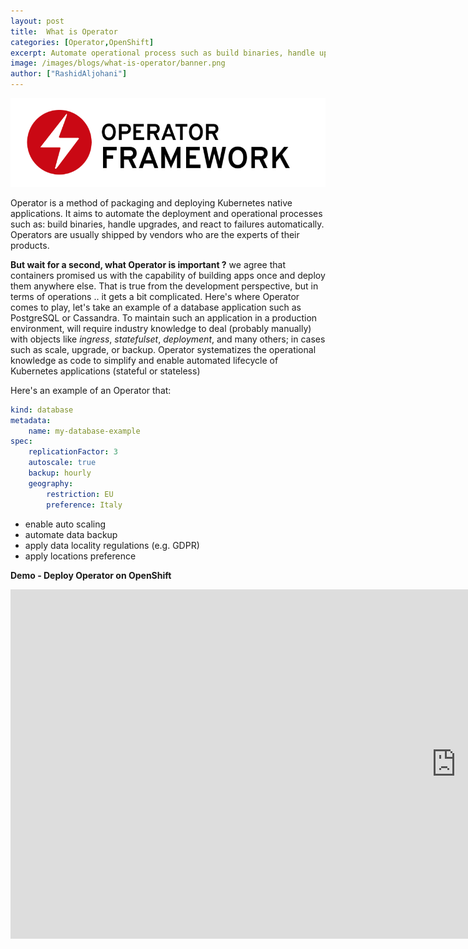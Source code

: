 ```yaml
---
layout: post
title:  What is Operator
categories: [Operator,OpenShift]
excerpt: Automate operational process such as build binaries, handle upgrades, and react to failures automatically
image: /images/blogs/what-is-operator/banner.png
author: ["RashidAljohani"]
---
```



![](/images/blogs/what-is-operator/banner.png)


Operator is a method of packaging and deploying Kubernetes native applications. It aims to automate the deployment and operational processes such as: build binaries, handle upgrades, and react to failures automatically. Operators are usually shipped by vendors who are the experts of their products. 

**But wait for a second, what Operator is important ?** we agree that containers promised us with the capability of building apps once and deploy them anywhere else. That is true from the development perspective, but in terms of operations .. it gets a bit complicated. Here's where Operator comes to play, let's take an example of a database application such as PostgreSQL or Cassandra. To maintain such an application in a production environment, will require industry knowledge to deal (probably manually) with objects like _ingress_, _statefulset_, _deployment_, and many others; in cases such as scale, upgrade, or backup. Operator systematizes the operational knowledge as code to simplify and enable automated lifecycle of Kubernetes applications (stateful or stateless)


Here's an example of an Operator that:

```yaml
kind: database
metadata:
    name: my-database-example
spec:
    replicationFactor: 3
    autoscale: true
    backup: hourly
    geography:
        restriction: EU
        preference: Italy
```


* enable auto scaling
* automate data backup
* apply data locality regulations (e.g. GDPR)
* apply locations preference


**Demo - Deploy Operator on OpenShift**

<div class="iframe-container">
  <iframe width="1425" height="559" src="https://www.youtube-nocookie.com/embed/HzkE7CZU7Bg" frameborder="0" allow="accelerometer; autoplay; encrypted-media; gyroscope; picture-in-picture" allowfullscreen></iframe>
</div>

